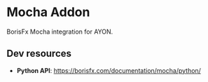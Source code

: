 # Mocha Addon

BorisFx Mocha integration for AYON.

## Dev resources

* **Python API**: https://borisfx.com/documentation/mocha/python/
